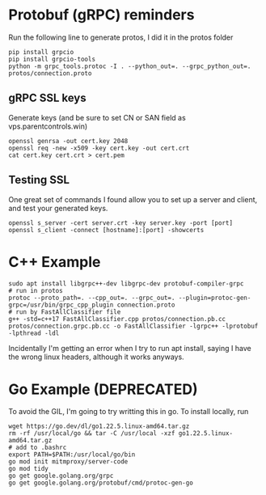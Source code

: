 # Protobuf (gRPC) reminders

Run the following line to generate protos, I did it in the protos folder

```
pip install grpcio
pip install grpcio-tools
python -m grpc_tools.protoc -I . --python_out=. --grpc_python_out=. protos/connection.proto
```

## gRPC SSL keys

Generate keys (and be sure to set CN or SAN field as vps.parentcontrols.win)

```
openssl genrsa -out cert.key 2048
openssl req -new -x509 -key cert.key -out cert.crt
cat cert.key cert.crt > cert.pem
```

## Testing SSL

One great set of commands I found allow you to set up a server and client, and test your generated keys.

```
openssl s_server -cert server.crt -key server.key -port [port]
openssl s_client -connect [hostname]:[port] -showcerts
```

# C++ Example

```
sudo apt install libgrpc++-dev libgrpc-dev protobuf-compiler-grpc
# run in protos
protoc --proto_path=. --cpp_out=. --grpc_out=. --plugin=protoc-gen-grpc=/usr/bin/grpc_cpp_plugin connection.proto
# run by FastAllClassifier file
g++ -std=c++17 FastAllClassifier.cpp protos/connection.pb.cc protos/connection.grpc.pb.cc -o FastAllClassifier -lgrpc++ -lprotobuf -lpthread -ldl
```

Incidentally I'm getting an error when I try to run apt install, saying I have the wrong linux headers, although it works anyways.

# Go Example (DEPRECATED)

To avoid the GIL, I'm going to try writting this in go. To install locally, run

```
wget https://go.dev/dl/go1.22.5.linux-amd64.tar.gz
rm -rf /usr/local/go && tar -C /usr/local -xzf go1.22.5.linux-amd64.tar.gz
# add to .bashrc
export PATH=$PATH:/usr/local/go/bin
go mod init mitmproxy/server-code
go mod tidy
go get google.golang.org/grpc
go get google.golang.org/protobuf/cmd/protoc-gen-go
```
